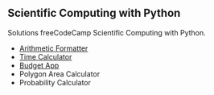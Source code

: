 <h2>Scientific Computing with Python</h2>
<p>Solutions freeCodeCamp Scientific Computing with Python.</p>

- [Arithmetic Formatter](projects/arithmetic-formatter.py)
- [Time Calculator](projects/time-calculator.py)
- [Budget App](projects/budget-app.py)
- Polygon Area Calculator
- Probability Calculator
